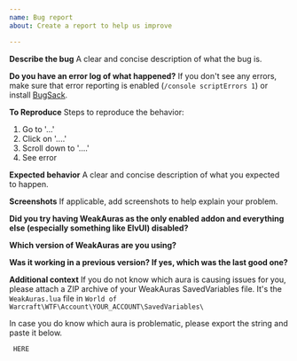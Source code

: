 ```yaml
---
name: Bug report
about: Create a report to help us improve

---
```


**Describe the bug**
A clear and concise description of what the bug is.

**Do you have an error log of what happened?**
If you don't see any errors, make sure that error reporting is enabled (`/console scriptErrors 1`) or install [BugSack](https://mods.curse.com/addons/wow/BugSack). 

**To Reproduce**
Steps to reproduce the behavior:
1. Go to '...'
2. Click on '....'
3. Scroll down to '....'
4. See error

**Expected behavior**
A clear and concise description of what you expected to happen.

**Screenshots**
If applicable, add screenshots to help explain your problem.

**Did you try having WeakAuras as the only enabled addon and everything else (especially something like ElvUI) disabled?**

**Which version of WeakAuras are you using?**

**Was it working in a previous version? If yes, which was the last good one?**

**Additional context**
If you do not know which aura is causing issues for you, please attach a ZIP archive of your WeakAuras SavedVariables file. It's the `WeakAuras.lua` file in `World of Warcraft\WTF\Account\YOUR_ACCOUNT\SavedVariables\`

In case you do know which aura is problematic, please export the string and paste it below.

```  HERE ```
